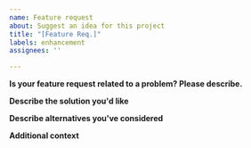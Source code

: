 ```yaml
---
name: Feature request
about: Suggest an idea for this project
title: "[Feature Req.]"
labels: enhancement
assignees: ''

---
```


<!-- Please provide responses to the following sections to the best of your ability. Feel free to remove sections that may not apply to your request, and add other sections that may apply. -->

**Is your feature request related to a problem? Please describe.**
<!-- A clear and concise description of what the problem is. Eg. I'm always frustrated when [...] -->

**Describe the solution you'd like**
<!-- A clear and concise description of what you want to happen. -->

**Describe alternatives you've considered**
<!-- A clear and concise description of any alternative solutions or features you've considered. -->

**Additional context**
<!-- Add any other context or screenshots about the feature request here. -->
